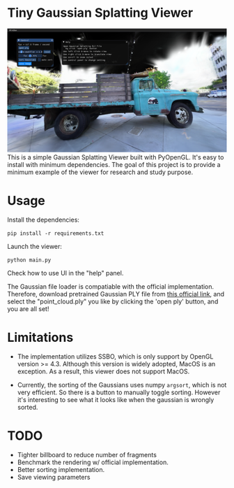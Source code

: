 # Tiny Gaussian Splatting Viewer
![UI demo](teaser.png)
This is a simple Gaussian Splatting Viewer built with PyOpenGL. It's easy to install with minimum dependencies. The goal of this project is to provide a minimum example of the viewer for research and study purpose. 


# Usage
Install the dependencies:
```
pip install -r requirements.txt
```

Launch the viewer:
```
python main.py
```

Check how to use UI in the "help" panel.

The Gaussian file loader is compatiable with the official implementation. 
Therefore, download pretrained Gaussian PLY file from [this official link](https://repo-sam.inria.fr/fungraph/3d-gaussian-splatting/datasets/pretrained/models.zip), and select the "point_cloud.ply" you like by clicking the 'open ply' button, and you are all set!


# Limitations
- The implementation utilizes SSBO, which is only support by OpenGL version >= 4.3. Although this version is widely adopted, MacOS is an exception. As a result, this viewer does not support MacOS.

- Currently, the sorting of the Gaussians uses numpy `argsort`, which is not very efficient. So there is a button to manually toggle sorting. However it's interesting to see what it looks like when the gaussian is wrongly sorted.


# TODO
- Tighter billboard to reduce number of fragments
- Benchmark the rendering w/ official implementation.
- Better sorting implementation.
- Save viewing parameters

